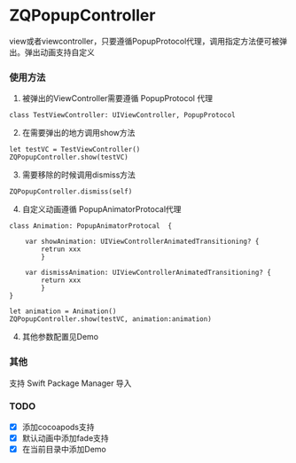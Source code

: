 # ZQPopupController

view或者viewcontroller，只要遵循PopupProtocol代理，调用指定方法便可被弹出。弹出动画支持自定义


### 使用方法

1. 被弹出的ViewController需要遵循 PopupProtocol 代理

```
class TestViewController: UIViewController, PopupProtocol 
```

2. 在需要弹出的地方调用show方法

```
let testVC = TestViewController()
ZQPopupController.show(testVC)
```

3. 需要移除的时候调用dismiss方法

```
ZQPopupController.dismiss(self)
```

4. 自定义动画遵循 PopupAnimatorProtocal代理

```
class Animation: PopupAnimatorProtocal  {
    
    var showAnimation: UIViewControllerAnimatedTransitioning? { 
        retrun xxx
        }
    
    var dismissAnimation: UIViewControllerAnimatedTransitioning? { 
        return xxx
        }
}

let animation = Animation()
ZQPopupController.show(testVC, animation:animation)

```

4. 其他参数配置见Demo


### 其他

支持 Swift Package Manager 导入


### TODO

- [x] 添加cocoapods支持
- [x] 默认动画中添加fade支持
- [x] 在当前目录中添加Demo 
